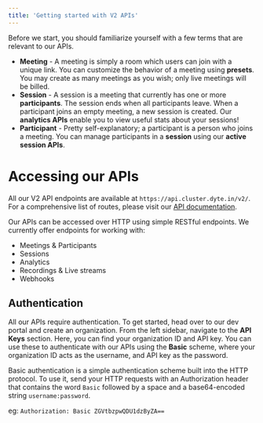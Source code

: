 ```yaml
---
title: 'Getting started with V2 APIs'
---
```


Before we start, you should familiarize yourself with a few terms that are
relevant to our APIs.

- **Meeting** - A meeting is simply a room which users can join with a unique
  link. You can customize the behavior of a meeting using **presets**. You may
  create as many meetings as you wish; only live meetings will be billed.
- **Session** - A session is a meeting that currently has one or more
  **participants**. The session ends when all participants leave. When a
  participant joins an empty meeting, a new session is created. Our **analytics
  APIs** enable you to view useful stats about your sessions!
- **Participant** - Pretty self-explanatory; a participant is a person who joins
  a meeting. You can manage participants in a **session** using our **active
  session APIs**.

# Accessing our APIs

All our V2 API endpoints are available at `https://api.cluster.dyte.in/v2/`. For
a comprehensive list of routes, please visit our
[API documentation](https://docs.dyte.io/api/?v=v2).

Our APIs can be accessed over HTTP using simple RESTful endpoints. We currently
offer endpoints for working with:

- Meetings & Participants
- Sessions
- Analytics
- Recordings & Live streams
- Webhooks

## Authentication

All our APIs require authentication. To get started, head over to our dev portal
and create an organization. From the left sidebar, navigate to the **API Keys**
section. Here, you can find your organization ID and API key. You can use these
to authenticate with our APIs using the **Basic** scheme, where your
organization ID acts as the username, and API key as the password.

Basic authentication is a simple authentication scheme built into the HTTP
protocol. To use it, send your HTTP requests with an Authorization header that
contains the word `Basic` followed by a space and a base64-encoded
string `username:password`.

eg: `Authorization: Basic ZGVtbzpwQDU1dzByZA==`
